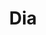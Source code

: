 ---
title: "Dia"
url: /ciudad-autonoma-de-buenos-aires/dia-avenida-corrientes-2/
shop: Supermarkt
---